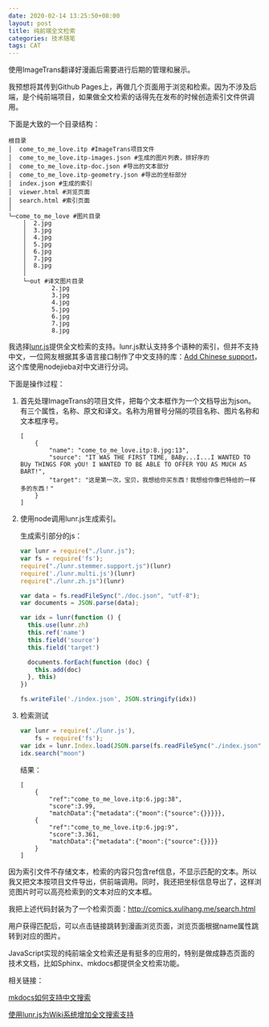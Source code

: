 ```yaml
---
date: 2020-02-14 13:25:50+08:00
layout: post
title: 纯前端全文检索
categories: 技术随笔
tags: CAT
---
```


使用ImageTrans翻译好漫画后需要进行后期的管理和展示。

我预想将其传到Github Pages上，再做几个页面用于浏览和检索。因为不涉及后端，是个纯前端项目，如果做全文检索的话得先在发布的时候创造索引文件供调用。

下面是大致的一个目录结构：

```
根目录
│  come_to_me_love.itp #ImageTrans项目文件
│  come_to_me_love.itp-images.json #生成的图片列表，排好序的
│  come_to_me_love.itp-doc.json #导出的文本部分
│  come_to_me_love.itp-geometry.json #导出的坐标部分
│  index.json #生成的索引
│  viewer.html #浏览页面
│  search.html #索引页面
│
└─come_to_me_love #图片目录
    │  2.jpg
    │  3.jpg
    │  4.jpg
    │  5.jpg
    │  6.jpg
    │  7.jpg
    │  8.jpg
    │
    └─out #译文图片目录
            2.jpg
            3.jpg
            4.jpg
            5.jpg
            6.jpg
            7.jpg
            8.jpg
```

我选择[lunr.js](https://lunrjs.com/)提供全文检索的支持。lunr.js默认支持多个语种的索引，但并不支持中文，一位网友根据其多语言接口制作了中文支持的库：[Add Chinese support](https://github.com/MihaiValentin/lunr-languages/pull/53)，这个库使用nodejieba对中文进行分词。

下面是操作过程：

1. 首先处理ImageTrans的项目文件，把每个文本框作为一个文档导出为json。有三个属性，名称、原文和译文。名称为用冒号分隔的项目名称、图片名称和文本框序号。

	```
	[
		{
			"name": "come_to_me_love.itp:8.jpg:13",
			"source": "IT WAS THE FIRST TIME, BABy...I...I WANTED TO BUy THINGS FOR yOU! I WANTED TO BE ABLE TO OFFER YOU AS MUCH AS BART!",
			"target": "这是第一次，宝贝，我想给你买东西！我想给你像巴特给的一样多的东西！"
		}
	]
	```

2. 使用node调用lunr.js生成索引。

	生成索引部分的js：

	```js
	var lunr = require("./lunr.js");
	var fs = require('fs');
	require("./lunr.stemmer.support.js")(lunr)
	require('./lunr.multi.js')(lunr)
	require("./lunr.zh.js")(lunr)

	var data = fs.readFileSync("./doc.json", "utf-8");
	var documents = JSON.parse(data);

	var idx = lunr(function () {
	  this.use(lunr.zh)
	  this.ref('name')
	  this.field('source')
	  this.field('target')

	  documents.forEach(function (doc) {
		this.add(doc)
	  }, this)
	})

	fs.writeFile('./index.json', JSON.stringify(idx))
	```

3. 检索测试

	```js
	var lunr = require('./lunr.js'),
		fs = require('fs');
	var idx = lunr.Index.load(JSON.parse(fs.readFileSync("./index.json")));
	idx.search("moon")
	```
	
	结果：
	
	```	
	[	
	    {
	        "ref":"come_to_me_love.itp:6.jpg:38",
			"score":3.99,
			"matchData":{"metadata":{"moon":{"source":{}}}}},
	    {
	        "ref":"come_to_me_love.itp:6.jpg:9",
		    "score":3.361,
		    "matchData":{"metadata":{"moon":{"source":{}}}}
		}
	]
	```

因为索引文件不存储文本，检索的内容只包含ref信息，不显示匹配的文本。所以我又把文本按项目文件导出，供前端调用。同时，我还把坐标信息导出了，这样浏览图片时可以高亮检索到的文本对应的文本框。

我把上述代码封装为了一个检索页面：<http://comics.xulihang.me/search.html>

用户获得匹配后，可以点击链接跳转到漫画浏览页面，浏览页面根据name属性跳转到对应的图片。

JavaScript实现的纯前端全文检索还是有挺多的应用的，特别是做成静态页面的技术文档，比如Sphinx、mkdocs都提供全文检索功能。

相关链接：
	
[mkdocs如何支持中文搜索](https://www.jianshu.com/p/d5308e4c8841)

[使用lunr.js为Wiki系统增加全文搜索支持](https://zohead.com/archives/wiki-lunr-js/)

